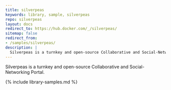 ```yaml
---
title: silverpeas
keywords: library, sample, silverpeas
repo: silverpeas
layout: docs
redirect_to: https://hub.docker.com/_/silverpeas/
sitemap: false
redirect_from:
- /samples/silverpeas/
description: |
  Silverpeas is a turnkey and open-source Collaborative and Social-Networking Portal.
---
```


Silverpeas is a turnkey and open-source Collaborative and Social-Networking Portal.


{% include library-samples.md %}
